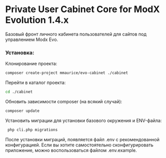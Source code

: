 Private User Cabinet Core for ModX Evolution 1.4.x
=====================
Базовый фронт личного кабинета пользователей для сайтов под управлением Modx Evo.

### Установка:
Клонирование проекта:
```sh
composer create-project mmaurice/evo-cabinet ./cabinet
```

Перейти в каталог проекта:
```sh
cd ./cabinet
```

Обновить зависимости composer (на всякий случай):
```sh
composer update
```

Установить миграции для установки базового окружения и ENV-файла:
```sh
 php cli.php migrations
```

После установки миграций, появляется файл .env с рекомендованной конфигурацией. Если вы хотите самостоятельно сконфигурировать приложение, можно воспользоваться файлом .env.example.
